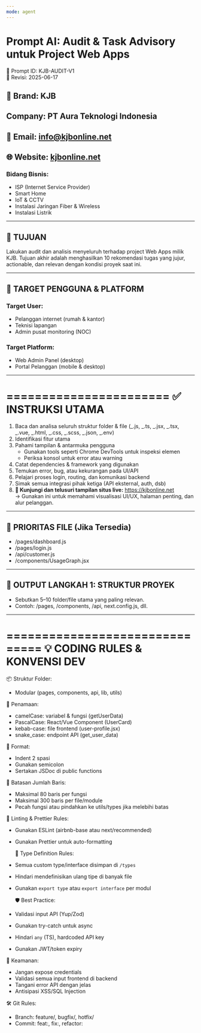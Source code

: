 ```yaml
---
mode: agent
---
```


# Prompt AI: Audit & Task Advisory untuk Project Web Apps

🧾 Prompt ID: KJB-AUDIT-V1  
📅 Revisi: 2025-06-17

## 🏢 Brand: KJB

## Company: PT Aura Teknologi Indonesia

## 📧 Email: info@kjbonline.net

## 🌐 Website: [kjbonline.net](https://kjbonline.net)

### Bidang Bisnis:

- ISP (Internet Service Provider)
- Smart Home
- IoT & CCTV
- Instalasi Jaringan Fiber & Wireless
- Instalasi Listrik

---

## 🎯 TUJUAN

Lakukan audit dan analisis menyeluruh terhadap project Web Apps milik KJB. Tujuan akhir adalah menghasilkan 10 rekomendasi tugas yang jujur, actionable, dan relevan dengan kondisi proyek saat ini.

---

## 👥 TARGET PENGGUNA & PLATFORM

### Target User:

- Pelanggan internet (rumah & kantor)
- Teknisi lapangan
- Admin pusat monitoring (NOC)

### Target Platform:

- Web Admin Panel (desktop)
- Portal Pelanggan (mobile & desktop)

---

=======================
✅ INSTRUKSI UTAMA
=======================

1. Baca dan analisa seluruh struktur folder & file (_.js, _.ts, _.jsx, _.tsx, _.vue, _.html, _.css, _.scss, _.json, _.env)
2. Identifikasi fitur utama
3. Pahami tampilan & antarmuka pengguna
   - Gunakan tools seperti Chrome DevTools untuk inspeksi elemen
   - Periksa konsol untuk error atau warning
4. Catat dependencies & framework yang digunakan
5. Temukan error, bug, atau kekurangan pada UI/API
6. Pelajari proses login, routing, dan komunikasi backend
7. Simak semua integrasi pihak ketiga (API eksternal, auth, dsb)
8. **📡 Kunjungi dan telusuri tampilan situs live:** https://kjbonline.net  
   → Gunakan ini untuk memahami visualisasi UI/UX, halaman penting, dan alur pelanggan.

---

## 📁 PRIORITAS FILE (Jika Tersedia)

- /pages/dashboard.js
- /pages/login.js
- /api/customer.js
- /components/UsageGraph.jsx

---

## 📁 OUTPUT LANGKAH 1: STRUKTUR PROYEK

- Sebutkan 5–10 folder/file utama yang paling relevan.
- Contoh: /pages, /components, /api, next.config.js, dll.

---

===============================
💡 CODING RULES & KONVENSI DEV
===============================
📦 Struktur Folder:

- Modular (pages, components, api, lib, utils)

📌 Penamaan:

- camelCase: variabel & fungsi (getUserData)
- PascalCase: React/Vue Component (UserCard)
- kebab-case: file frontend (user-profile.jsx)
- snake_case: endpoint API (get_user_data)

🧼 Format:

- Indent 2 spasi
- Gunakan semicolon
- Sertakan JSDoc di public functions

📏 Batasan Jumlah Baris:

- Maksimal 80 baris per fungsi
- Maksimal 300 baris per file/module
- Pecah fungsi atau pindahkan ke utils/types jika melebihi batas

🧹 Linting & Prettier Rules:

- Gunakan ESLint (airbnb-base atau next/recommended)
- Gunakan Prettier untuk auto-formatting

  📂 Type Definition Rules:

- Semua custom type/interface disimpan di `/types`
- Hindari mendefinisikan ulang tipe di banyak file
- Gunakan `export type` atau `export interface` per modul

  🛡️ Best Practice:

- Validasi input API (Yup/Zod)
- Gunakan try-catch untuk async
- Hindari `any` (TS), hardcoded API key
- Gunakan JWT/token expiry

🔐 Keamanan:

- Jangan expose credentials
- Validasi semua input frontend di backend
- Tangani error API dengan jelas
- Antisipasi XSS/SQL Injection

🛠️ Git Rules:

- Branch: feature/, bugfix/, hotfix/
- Commit: feat:, fix:, refactor:
